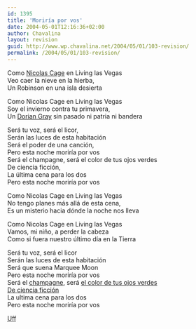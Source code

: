 ```yaml
---
id: 1395
title: 'Moriría por vos'
date: 2004-05-01T12:16:36+02:00
author: Chavalina
layout: revision
guid: http://www.wp.chavalina.net/2004/05/01/103-revision/
permalink: /2004/05/01/103-revision/
---
```

Como <a href="http://www.canoe.ca/JamMoviesReviewsL/leavingvegas.html" target="_blank">Nicolas Cage</a> en Living las Vegas  
Veo caer la nieve en la hierba,  
Un Robinson en una isla desierta 

Como Nicolas Cage en Living las Vegas  
Soy el invierno contra tu primavera,  
Un <a href="http://www.chavalina.net/comentar.php?idpost=56" target="_self">Dorian Gray</a> sin pasado ni patria ni bandera 

Será tu voz, será el licor,  
Serán las luces de esta habitación  
Será el poder de una canción,  
Pero esta noche moriría por vos  
Será el champagne, será el color de tus ojos verdes  
De ciencia ficción,  
La última cena para los dos  
Pero esta noche moriría por vos 

Como Nicolas Cage en Living las Vegas  
No tengo planes más allá de esta cena,  
Es un misterio hacia dónde la noche nos lleva 

Como Nicolas Cage en Living las Vegas  
Vamos, mi ni&ntilde;o, a perder la cabeza  
Como si fuera nuestro último día en la Tierra

Será tu voz, será el licor  
Serán las luces de esta habitación  
Será que suena Marquee Moon  
Pero esta noche moriría por vos  
Será el <a href="http://www.artlebedev.ru/studio/posters/champagne/champagne-1024x768.jpg" target="_blank">champagne</a>, será <a href="varios/ojos.htm" target="_self">el color de tus ojos verdes <br /> De ciencia ficción</a>  
La ultima cena para los dos  
Pero esta noche moriría por vos 

<acronym title="joder, que a punto he estado de buscar una foto tuya sólo para poner tus ojos">Uff</acronym>